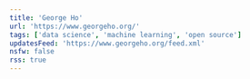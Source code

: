 ```yaml
---
title: 'George Ho'
url: 'https://www.georgeho.org/'
tags: ['data science', 'machine learning', 'open source']
updatesFeed: 'https://www.georgeho.org/feed.xml'
nsfw: false
rss: true
---
```

